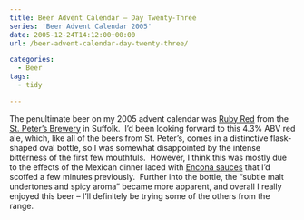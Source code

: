 ```yaml
---
title: Beer Advent Calendar – Day Twenty-Three
series: 'Beer Advent Calendar 2005'
date: 2005-12-24T14:12:00+00:00
url: /beer-advent-calendar-day-twenty-three/

categories:
  - Beer
tags:
  - tidy

---
```

The penultimate beer on my 2005 advent calendar was [Ruby Red][1] from the [St. Peter’s Brewery][2] in Suffolk.  I’d been looking forward to this 4.3% ABV red ale, which, like all of the beers from St. Peter’s, comes in a distinctive flask-shaped oval bottle, so I was somewhat disappointed by the intense bitterness of the first few mouthfuls.  However, I think this was mostly due to the effects of the Mexican dinner laced with [Encona sauces][3] that I’d scoffed a few minutes previously.  Further into the bottle, the &#8220;subtle malt undertones and spicy aroma&#8221; became more apparent, and overall I really enjoyed this beer &#8211; I’ll definitely be trying some of the others from the range.

 [1]: http://www.stpetersbrewery.co.uk/range/prod_detail.asp?CatID=1&Code=RUCASE
 [2]: http://www.stpetersbrewery.co.uk/
 [3]: http://www.enconasauces.co.uk